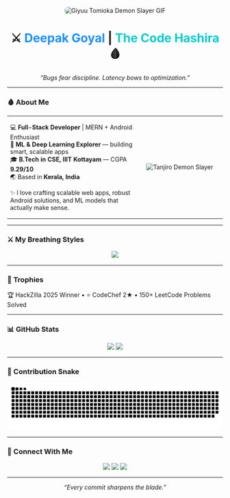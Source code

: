 <!-- =================== BANNER =================== -->
<p align="center">
  <img src="https://media1.tenor.com/m/qnOOndyas1EAAAAd/giyuu-giyu-tomioka.gif" 
       alt="Giyuu Tomioka Demon Slayer GIF" 
       width="100%" 
       style="max-height:400px; object-fit:cover; border-radius:8px;">
</p>

<h1 align="center">
  ⚔️ <span style="color:#1E90FF;">Deepak Goyal</span> | <span style="color:#00CED1;">The Code Hashira</span> 🩸
</h1>

<p align="center"><i>“Bugs fear discipline. Latency bows to optimization.”</i></p>

---

### 🩸 About Me
<table>
<tr>
<td width="60%" valign="top">

💻 <b>Full-Stack Developer</b> | MERN + Android Enthusiast  
🤖 <b>ML & Deep Learning Explorer</b> — building smart, scalable apps  
🎓 <b>B.Tech in CSE, IIIT Kottayam</b> — CGPA <b>9.29/10</b>  
🌏 Based in <b>Kerala, India</b>  

✨ I love crafting scalable web apps, robust Android solutions, and ML models that actually make sense.

</td>
<td align="center" valign="middle">
  <img src="https://media1.tenor.com/m/_6WdoVlu7a8AAAAC/demon-slayer.gif" width="250" alt="Tanjiro Demon Slayer">
</td>
</tr>
</table>

---

### ⚔️ My Breathing Styles
<p align="center">
  <img src="https://skillicons.dev/icons?i=python,java,c,cpp,kotlin,html,css,javascript,react,bootstrap,jquery,nodejs,expressjs,postgres,gcp,supabase,opencv,matlab,r,linux,vscode,github,git,postman,tailwind,materialui&perline=13" />
</p>

---

### 🐉 Trophies
🏆 HackZilla 2025 Winner • ⭐ CodeChef 2★ • 150+ LeetCode Problems Solved

---

### 📊 GitHub Stats
<p align="center">
  <img width="48%" src="https://github-readme-stats.vercel.app/api?username=Deepak-157&show_icons=true&theme=tokyonight&hide_border=true" />
  <img width="48%" src="https://github-readme-streak-stats.herokuapp.com?user=Deepak-157&theme=tokyonight&hide_border=true" />
</p>

---

### 🐍 Contribution Snake
<p align="center">
  <img src="https://raw.githubusercontent.com/Platane/snk/output/github-contribution-grid-snake-dark.svg" alt="snake animation" />
</p>

---

### 🌙 Connect With Me
<p align="center">
  <a href="mailto:Deepakgoyal26dg@gmail.com"><img src="https://img.shields.io/badge/-Email-D14836?style=for-the-badge&logo=gmail&logoColor=white"></a>
  <a href="https://linkedin.com/in/deepak-goyal-069046325/"><img src="https://img.shields.io/badge/-LinkedIn-0077B5?style=for-the-badge&logo=linkedin&logoColor=white"></a>
  <a href="https://github.com/Deepak-157"><img src="https://img.shields.io/badge/-GitHub-171515?style=for-the-badge&logo=github&logoColor=white"></a>
</p>

---

<p align="center"><i>“Every commit sharpens the blade.”</i></p>

